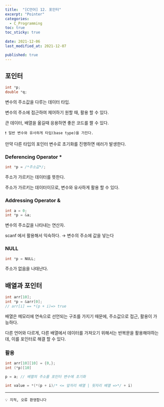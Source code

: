 ```yaml
---
title:  "[C언어] 12. 포인터"
excerpt: "Pointer"
categories:
  - C_Programming
toc: true
toc_sticky: true
 
date: 2021-12-06
last_modified_at: 2021-12-07

published: true
---
```


## 포인터 

```c
int *p;
double *q;
```

변수의 주소값을 다루는 데이터 타입.

변수의 주소에 접근하여 제어하기 원할 때, 활용 할 수 있다.

큰 데이터, 배열을 옮길때 응용하면 좋은 코드를 짤 수 있다.

```
❗ 일반 변수와 유사하게 타입(base type)을 가진다.
```

만약 다른 타입의 포인터 변수로 초기화를 진행하면 에러가 발생한다.

### Deferencing Operator *


```c
int *p = /*주소값*/;
```

주소가 가르키는 데이터를 뜻한다.

주소가 가르키는 데이터이므로, 변수와 유사하게 활용 할 수 있다.

### Addressing Operator &

```c
int a = 0; 
int *p = &a;
```

변수의 주소값을 나타내는 연산자.

scanf 에서 활용해서 익숙하다.  →  변수의 주소에 값을 넣는다

### NULL

```c
int *p = NULL;
```

주소가 없음을 나태난다.

## 배열과 포인터


```c
int arr[10];
int *p = &arr[0];
// arr[i] == *(p + i)=> true
```

배열은 메모리에 연속으로 선언되는 구조를 가지기 때문에, 주소값으로 접근, 활용이 가능하다.

다른 언어와 다르게, 다른 배열에서 데이터를 가져오기 위해서는 반복문을 활용해야하는데, 이를 포인터로 해결 할 수 있다.

### 활용
```c
int arr[10][10] = {0,};
int (*p)[10]

p = a; // 배열의 주소를 포인터 변수에 초기화

int value = *(*(p + i)/* <= 앞자리 배열 | 뒷자리 배열 =>*/ + i)
```

---
```
💡 지적, 오류 환영합니다
```
